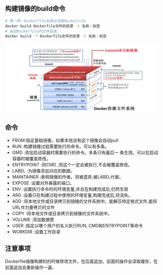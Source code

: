 ## 构建镜像的build命令

```bash
# 第一种，Dockerfile名称必须是Dockerfile
docker build Dockerfile文件的目录 -t 名称：标签
# 指定Dockerfile的文件目录。
docker build -f Dockerfile文件的目录 -t 名称：标签
```

![](Dockerfile构建过程.png)

## 命令

- FROM:指定基础镜像，如果本地没有这个镜像会自动pull
- RUN :构建镜像过程需要执行的命令。可以有多条。
- GMD :添加启动容器时需要执行的命令。多条只有最后一 条生效。可以在启动容器时被覆盖修改。
- ENTRYPOINT :同CMD ,但这个一定会被执行,不会被覆盖修改。
- LABEL :为镜像添加对应的数据。
- MAINTAINER :表明镜像的作者。将被遗弃,被LABEL代替。
- EXPOSE :设置对外暴露的端口。
- ENV :设置执行命令时的环境变量,并且在构建完成后,仍然生效
- ARG :设置只在构建过程中使用的环境变量,构建完成后,将消失。
- ADD :将本地文件或目录拷贝到镜像的文件系统中。能解压特定格式文件,能将URL作为要拷贝的文件
- COPY :将本地文件或目录拷贝到镜像的文件系统中。
- VOLUME :添加数据卷
- USER :指定以哪个用户的名义执行RUN, CMD和ENTRYPOINT等命令
- WORKDIR :设置工作目录

## 注意事项

Dockerfile镜像构建的的时候修改文件，在后面追加，前面的操作会读取缓存，在前面追加会重新操作一遍。